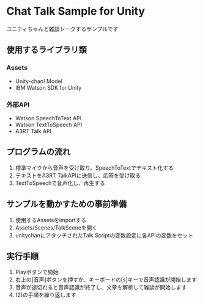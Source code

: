# Chat Talk Sample for Unity

ユニティちゃんと雑談トークするサンプルです

## 使用するライブラリ類

### Assets

- Unity-chan! Model
- IBM Watson SDK for Unity

### 外部API
- Watson SpeechToText API
- Watson TextToSpeech API
- A3RT Talk API

## プログラムの流れ

1. 標準マイクから音声を受け取り、SpeechToTextでテキスト化する
2. テキストをA3RT TalkAPIに送信し、応答を受け取る
3. TextToSpeechで音声化し、再生する

## サンプルを動かすための事前準備

1. 使用するAssetsをimportする
2. Assets/Scenes/TalkSceneを開く
3. unitychanにアタッチされたTalk Scriptの変数設定に各APIの変数をセット

## 実行手順

1. Playボタンで開始
2. 右上の[音声]ボタンを押すか、キーボードの[s]キーで音声認識が開始します
3. 音声が途切れると音声認識が終了し、文章を解析して雑談が開始します
4. (2)の手順を繰り返します
